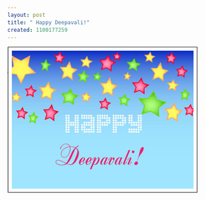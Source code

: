 ```yaml
--- 
layout: post
title: " Happy Deepavali!"
created: 1100177259
---
```

<img src="/files/deepavaliwishes_blog.jpg" alt="happy deepavali to everyone!">
